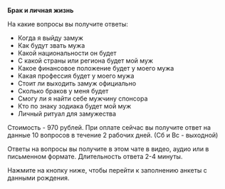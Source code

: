 <b>Брак и личная жизнь</b>

На какие вопросы вы получите ответы:

- Когда я выйду замуж
- Как будут звать мужа
- Какой национальности он будет
- С какой страны или региона будет мой муж
- Какое финансовое положение будет у моего мужа
- Какая профессия будет у моего мужа
- Стоит ли выходить замуж официально
- Сколько браков у меня будет
- Смогу ли я найти себе мужчину спонсора
- Кто по знаку зодиака будет мой муж
- Личный ритуал для замужества

Стоимость - 970 рублей. При оплате сейчас вы получите ответ на данные 10 вопросов в течение 2 рабочих дней. (Сб и Вс -
выходной)

Ответы на вопросы вы получите в этом чате в видео, аудио или в письменном формате. Длительность ответа 2-4 минуты.

Нажмите на кнопку ниже, чтобы перейти к заполнению анкеты с данными рождения.